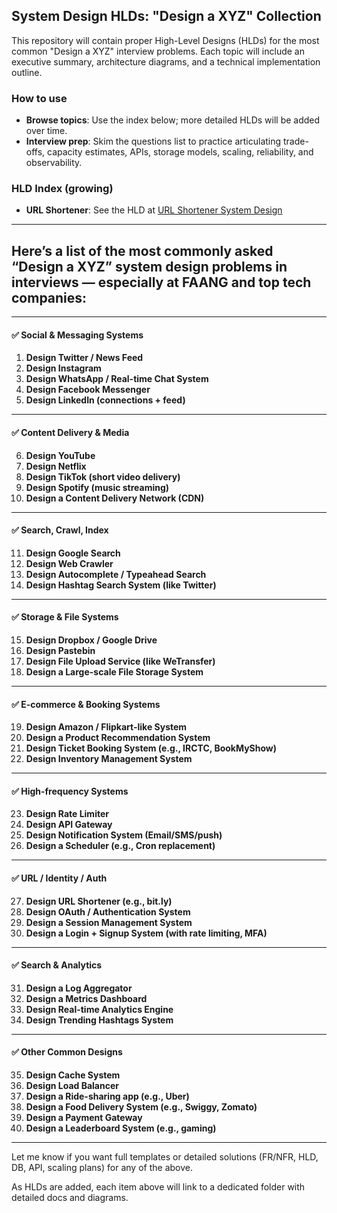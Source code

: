 ## System Design HLDs: "Design a XYZ" Collection

This repository will contain proper High-Level Designs (HLDs) for the most common "Design a XYZ" interview problems. Each topic will include an executive summary, architecture diagrams, and a technical implementation outline.

### How to use
- **Browse topics**: Use the index below; more detailed HLDs will be added over time.
- **Interview prep**: Skim the questions list to practice articulating trade-offs, capacity estimates, APIs, storage models, scaling, reliability, and observability.

### HLD Index (growing)
- **URL Shortener**: See the HLD at [URL Shortener System Design](URL%20Shortener%20System%20Design/README.md)

---


## Here’s a list of the **most commonly asked “Design a XYZ” system design problems** in interviews — especially at FAANG and top tech companies:

---

#### ✅ **Social & Messaging Systems**

1. **Design Twitter / News Feed**
2. **Design Instagram**
3. **Design WhatsApp / Real-time Chat System**
4. **Design Facebook Messenger**
5. **Design LinkedIn (connections + feed)**

---

#### ✅ **Content Delivery & Media**

6. **Design YouTube**
7. **Design Netflix**
8. **Design TikTok (short video delivery)**
9. **Design Spotify (music streaming)**
10. **Design a Content Delivery Network (CDN)**

---

#### ✅ **Search, Crawl, Index**

11. **Design Google Search**
12. **Design Web Crawler**
13. **Design Autocomplete / Typeahead Search**
14. **Design Hashtag Search System (like Twitter)**

---

#### ✅ **Storage & File Systems**

15. **Design Dropbox / Google Drive**
16. **Design Pastebin**
17. **Design File Upload Service (like WeTransfer)**
18. **Design a Large-scale File Storage System**

---

#### ✅ **E-commerce & Booking Systems**

19. **Design Amazon / Flipkart-like System**
20. **Design a Product Recommendation System**
21. **Design Ticket Booking System (e.g., IRCTC, BookMyShow)**
22. **Design Inventory Management System**

---

#### ✅ **High-frequency Systems**

23. **Design Rate Limiter**
24. **Design API Gateway**
25. **Design Notification System (Email/SMS/push)**
26. **Design a Scheduler (e.g., Cron replacement)**

---

#### ✅ **URL / Identity / Auth**

27. **Design URL Shortener (e.g., bit.ly)**
28. **Design OAuth / Authentication System**
29. **Design a Session Management System**
30. **Design a Login + Signup System (with rate limiting, MFA)**

---

#### ✅ **Search & Analytics**

31. **Design a Log Aggregator**
32. **Design a Metrics Dashboard**
33. **Design Real-time Analytics Engine**
34. **Design Trending Hashtags System**

---

#### ✅ **Other Common Designs**

35. **Design Cache System**
36. **Design Load Balancer**
37. **Design a Ride-sharing app (e.g., Uber)**
38. **Design a Food Delivery System (e.g., Swiggy, Zomato)**
39. **Design a Payment Gateway**
40. **Design a Leaderboard System (e.g., gaming)**

---

Let me know if you want full templates or detailed solutions (FR/NFR, HLD, DB, API, scaling plans) for any of the above.



As HLDs are added, each item above will link to a dedicated folder with detailed docs and diagrams.